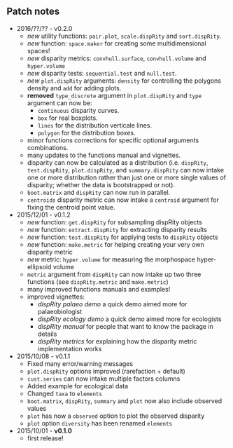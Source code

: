 Patch notes
----
* 2016/??/?? - v0.2.0
  * *new* utility functions: `pair.plot`, `scale.dispRity` and `sort.dispRity`.
  * *new* function: `space.maker` for creating some multidimensional spaces!
  * *new* disparity metrics: `convhull.surface`, `convhull.volume` and `hyper.volume`
  * *new* disparity tests: `sequential.test` and `null.test`.
  * *new* `plot.dispRity` arguments: `density` for controlling the polygons density and `add` for adding plots.
  * **removed** `type_discrete` argument in `plot.dispRity` and `type` argument can now be:
  	* `continuous` disparity curves.
  	* `box` for real boxplots.
  	* `lines` for the distribution verticale lines.
  	* `polygon` for the distribution boxes.
  * minor functions corrections for specific optional arguments combinations.
  * many updates to the functions manual and vignettes.
  * disparity can now be calculated as a distribution (i.e. `dispRity`, `test.dispRity`, `plot.dispRity`, and `summary.dispRity` can now intake one or more distribution rather than just one or more single values of disparity; whether the data is bootstrapped or not).
  * `boot.matrix` and `dispRity` can now run in parallel.
  * `centroids` disparity metric can now intake a `centroid` argument for fixing the centroid point value.
* 2015/12/01 - v0.1.2
  * *new* function: `get.dispRity` for subsampling dispRity objects
  * *new* function: `extract.dispRity` for extracting disparity results
  * *new* function: `test.dispRity` for applying tests to `dispRity` objects
  * *new* function: `make.metric` for helping creating your very own disparity metric
  * *new* metric: `hyper.volume` for measuring the morphospace hyper-ellipsoid volume
  * `metric` argument from `dispRity` can now intake up two three functions (see `dispRity.metric` and `make.metric`)
  * many improved functions manuals and examples!
  * improved vignettes:
    * *dispRity palaeo demo* a quick demo aimed more for palaeobiologist
    * *dispRity ecology demo* a quick demo aimed more for ecologists
    * *dispRity manual* for people that want to know the package in details
    * *dispRity metrics* for explaining how the disparity metric implementation works
* 2015/10/08 - v0.1.1
  * Fixed many error/warning messages
  * `plot.dispRity` options improved (rarefaction + default)
  * `cust.series` can now intake multiple factors columns
  * Added example for ecological data
  * Changed `taxa` to `elements`
  * `boot.matrix`, `dispRity`, `summary` and `plot` now also include observed values
  * `plot` has now a `observed` option to plot the observed disparity
  * `plot` option `diversity` has been renamed `elements`
* 2015/10/01 - **v0.1.0**
  * first release!
